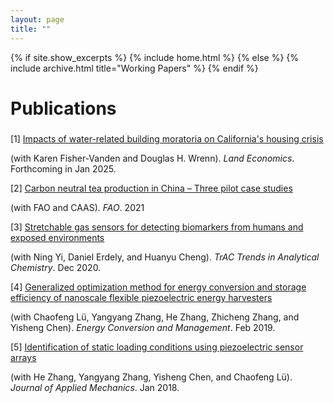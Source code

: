 ```yaml
---
layout: page
title: ""
---
```


{% if site.show_excerpts %}
  {% include home.html %}
{% else %}
  {% include archive.html title="Working Papers" %}
{% endif %}

<h2 style="font-size:28px;">Publications</h2>   

[1] [Impacts of water-related building moratoria on California's housing crisis](https://papers.ssrn.com/sol3/papers.cfm?abstract_id=4638948)

(with Karen Fisher-Vanden and Douglas H. Wrenn). *Land Economics*. Forthcoming in Jan 2025. 

[2] [Carbon neutral tea production in China – Three pilot case studies](https://openknowledge.fao.org/items/093109de-3e5f-4a81-99fe-bb5fdbd17536)  

(with FAO and CAAS). *FAO*. 2021

[3] [Stretchable gas sensors for detecting biomarkers from humans and exposed environments](https://www.sciencedirect.com/science/article/abs/pii/S0165993620303149)

(with Ning Yi, Daniel Erdely, and Huanyu Cheng). *TrAC Trends in Analytical Chemistry*. Dec 2020.   

[4] [Generalized optimization method for energy conversion and storage efficiency of nanoscale flexible piezoelectric energy harvesters](https://www.sciencedirect.com/science/article/abs/pii/S019689041831402X)

(with Chaofeng Lü, Yangyang Zhang, He Zhang, Zhicheng Zhang, and Yisheng Chen). *Energy Conversion and Management*. Feb 2019.

[5] [Identification of static loading conditions using piezoelectric sensor arrays](https://asmedigitalcollection.asme.org/appliedmechanics/article-abstract/85/1/011008/473502/Identification-of-Static-Loading-Conditions-Using)

(with He Zhang, Yangyang Zhang, Yisheng Chen, and Chaofeng Lü). *Journal of Applied Mechanics*. Jan 2018.
